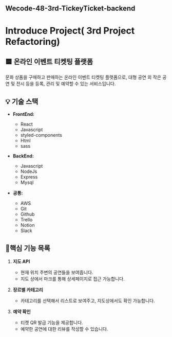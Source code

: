 ## Wecode-48-3rd-TickeyTicket-backend

# Introduce Project( 3rd Project Refactoring)
## 🟦 온라인 이벤트 티켓팅 플랫폼

문화 상품을 구매하고 판매하는 온라인 이벤트 티켓팅 플랫폼으로, 대형 공연 외 작은 공연 및 전시 등을 등록, 관리 및 예약할 수 있는 서비스입니다.

## 💡 기술 스택

- **FrontEnd:**
  - React
  - Javascript
  - styled-components
  - Html
  - sass

- **BackEnd:**
  - Javascript
  - NodeJs
  - Express
  - Mysql

- **공통:**
  - AWS
  - Git
  - Github
  - Trello
  - Notion
  - Slack

## 📍핵심 기능 목록

1. **지도 API**
   - 현재 위치 주변의 공연들을 보여줍니다.
   - 지도 상에서 마크를 통해 상세페이지로 접근 가능합니다.

2. **장르별 카테고리**
   - 카테고리를 선택해서 리스트로 보여주고, 지도상에서도 확인 가능합니다.

3. **예약 확인**
   - 티켓 QR 발급 기능을 제공합니다.
   - 예약한 공연에 대한 리뷰를 작성할 수 있습니다.

